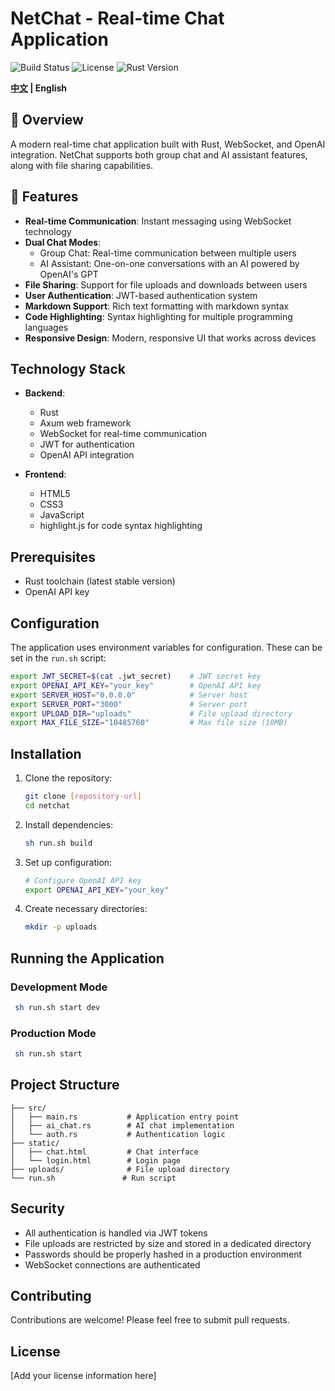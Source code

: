 # NetChat - Real-time Chat Application
 
 ![Build Status](https://img.shields.io/badge/build-chat-brightgreen) ![License](https://img.shields.io/badge/license-MIT-blue) ![Rust Version](https://img.shields.io/badge/rust-1.80.1-blue)

 <strong>[中文](./README_zh.md) | English</strong>
## 🌟 Overview
A modern real-time chat application built with Rust, WebSocket, and OpenAI integration. NetChat supports both group chat and AI assistant features, along with file sharing capabilities.

## 🚀 Features

- **Real-time Communication**: Instant messaging using WebSocket technology
- **Dual Chat Modes**:
  - Group Chat: Real-time communication between multiple users
  - AI Assistant: One-on-one conversations with an AI powered by OpenAI's GPT
- **File Sharing**: Support for file uploads and downloads between users
- **User Authentication**: JWT-based authentication system
- **Markdown Support**: Rich text formatting with markdown syntax
- **Code Highlighting**: Syntax highlighting for multiple programming languages
- **Responsive Design**: Modern, responsive UI that works across devices

## Technology Stack

- **Backend**:
  - Rust
  - Axum web framework
  - WebSocket for real-time communication
  - JWT for authentication
  - OpenAI API integration

- **Frontend**:
  - HTML5
  - CSS3
  - JavaScript
  - highlight.js for code syntax highlighting

## Prerequisites

- Rust toolchain (latest stable version)
- OpenAI API key

## Configuration

The application uses environment variables for configuration. These can be set in the `run.sh` script:

```bash
export JWT_SECRET=$(cat .jwt_secret)    # JWT secret key
export OPENAI_API_KEY="your_key"        # OpenAI API key
export SERVER_HOST="0.0.0.0"            # Server host
export SERVER_PORT="3000"               # Server port
export UPLOAD_DIR="uploads"             # File upload directory
export MAX_FILE_SIZE="10485760"         # Max file size (10MB)
```

## Installation

1. Clone the repository:
   ```bash
   git clone [repository-url]
   cd netchat
   ```

2. Install dependencies:
   ```bash
   sh run.sh build
   ```

3. Set up configuration:
   ```bash
   # Configure OpenAI API key
   export OPENAI_API_KEY="your_key"
   ```

4. Create necessary directories:
   ```bash
   mkdir -p uploads
   ```

## Running the Application

### Development Mode

```bash
 sh run.sh start dev
```

### Production Mode

```bash
 sh run.sh start
```


## Project Structure

```
├── src/
│   ├── main.rs           # Application entry point
│   ├── ai_chat.rs        # AI chat implementation
│   └── auth.rs           # Authentication logic
├── static/
│   ├── chat.html         # Chat interface
│   └── login.html        # Login page
├── uploads/              # File upload directory
└── run.sh               # Run script
```

## Security

- All authentication is handled via JWT tokens
- File uploads are restricted by size and stored in a dedicated directory
- Passwords should be properly hashed in a production environment
- WebSocket connections are authenticated

## Contributing

Contributions are welcome! Please feel free to submit pull requests.

## License

[Add your license information here]